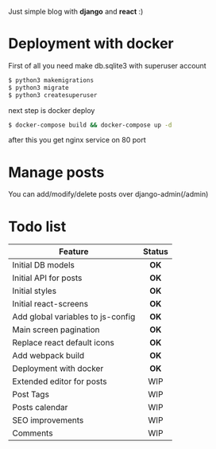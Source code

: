 Just simple blog with **django** and **react** :) 

# Deployment with docker
First of all you need make db.sqlite3 with superuser account
```bash
$ python3 makemigrations
$ python3 migrate
$ python3 createsuperuser
```
next step is docker deploy
```bash
$ docker-compose build && docker-compose up -d
```
after this you get nginx service on 80 port

# Manage posts
You can add/modify/delete posts over django-admin(/admin)

# Todo list
| Feature        | Status       |
| ------------- |:-------------:|
| Initial DB models     |  **OK** |
| Initial API for posts |  **OK** |
| Initial styles        |  **OK** |
| Initial react-screens |  **OK** |
| Add global variables to js-config  |  **OK**  |
| Main screen pagination             |  **OK** |
| Replace react default icons        |  **OK** |
| Add webpack build                  |  **OK** |
| Deployment with docker             | **OK** |
| Extended editor for posts          | WIP |
| Post Tags                          | WIP |
| Posts calendar                     | WIP |
| SEO improvements                   | WIP |
| Comments                           | WIP |
